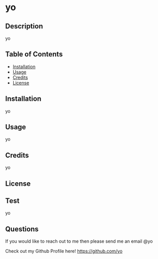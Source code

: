 # yo

## Description

yo

## Table of Contents

- [Installation](#installation)
- [Usage](#usage)
- [Credits](#credits)
- [License](#license)

## Installation

yo

## Usage

yo

## Credits

yo

## License



## Test

yo

## Questions

If you would like to reach out to me then please send me an email @yo

Check out my Github Profile here!
https://github.com/yo


  

